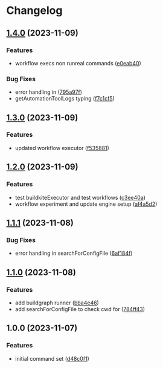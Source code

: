 # Changelog

## [1.4.0](https://github.com/chainkemists/runreal/compare/v1.3.0...v1.4.0) (2023-11-09)


### Features

* workflow execs non runreal commands ([e0eab40](https://github.com/chainkemists/runreal/commit/e0eab401b59419ada2a6d7cf0082248ad64cae18))


### Bug Fixes

* error handling in ([795a97f](https://github.com/chainkemists/runreal/commit/795a97f7481e8c21347262a9ca06c7e737373b21))
* getAutomationToolLogs typing ([f7c1cf5](https://github.com/chainkemists/runreal/commit/f7c1cf5f4bc16cb743c3feb0fd6ab6e7b3264999))

## [1.3.0](https://github.com/chainkemists/runreal/compare/v1.2.0...v1.3.0) (2023-11-09)


### Features

* updated workflow executor ([f535881](https://github.com/chainkemists/runreal/commit/f535881f2e92b2e572c26365a246e789d541964f))

## [1.2.0](https://github.com/chainkemists/runreal/compare/v1.1.1...v1.2.0) (2023-11-09)


### Features

* test buildkiteExecutor and test workflows ([c3ee40a](https://github.com/chainkemists/runreal/commit/c3ee40aeeae151fe3834eff3085059635a6e6abc))
* workflow experiment and update engine setup ([af4a5d2](https://github.com/chainkemists/runreal/commit/af4a5d296cfc4d5398882c3ae69d9f38da7b7b14))

## [1.1.1](https://github.com/chainkemists/runreal/compare/v1.1.0...v1.1.1) (2023-11-08)


### Bug Fixes

* error handling in searchForConfigFile ([6af184f](https://github.com/chainkemists/runreal/commit/6af184f260bf93bb8470ce32d8397d1c4a6cd9c4))

## [1.1.0](https://github.com/chainkemists/runreal/compare/v1.0.0...v1.1.0) (2023-11-08)


### Features

* add buildgraph runner ([bba4e46](https://github.com/chainkemists/runreal/commit/bba4e467ebfeca1c0a7d48d3f057c24c00a2fb3d))
* add searchForConfigFile to check cwd for ([784ff43](https://github.com/chainkemists/runreal/commit/784ff43c98eb667b6b9f554ad79921dcec76db3c))

## 1.0.0 (2023-11-07)


### Features

* initial command set ([d48c0f1](https://github.com/chainkemists/runreal/commit/d48c0f15f5ba6956952d292a70a360e713dabdbb))
